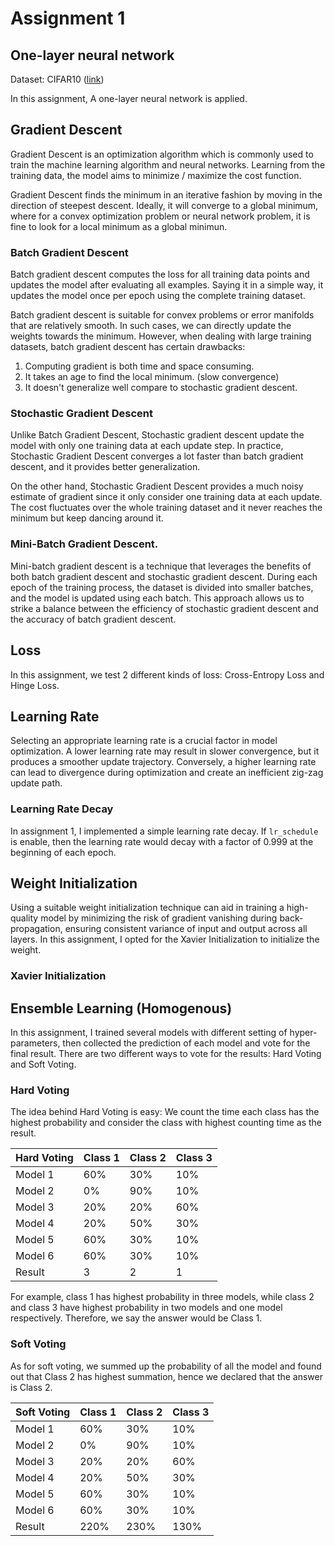 # Assignment 1 
## One-layer neural network 

Dataset:  CIFAR10 ([link](https://www.cs.toronto.edu/~kriz/cifar.html))

In this assignment, A one-layer neural network is applied. 

## Gradient Descent
Gradient Descent is an optimization algorithm which is commonly used to train the machine learning algorithm and neural networks. Learning from the training data, the model aims to minimize / maximize the cost function.

Gradient Descent finds the minimum in an iterative fashion by moving in the direction of steepest descent. Ideally, it will converge to a global minimum, where for a convex optimization problem or neural network problem, it is fine to look for a local minimum as a global minimun. 

### Batch Gradient Descent
Batch gradient descent computes the loss for all training data points and updates the model after evaluating all examples. Saying it in a simple way, it updates the model once per epoch using the complete training dataset.

Batch gradient descent is suitable for convex problems or error manifolds that are relatively smooth. In such cases, we can directly update the weights towards the minimum. However, when dealing with large training datasets, batch gradient descent has certain drawbacks: 

1. Computing gradient is both time and space consuming. 
2. It takes an age to find the local minimum. (slow convergence)
3. It doesn't generalize well compare to stochastic gradient descent.

### Stochastic Gradient Descent 
Unlike Batch Gradient Descent, Stochastic gradient descent update the model with only one training data at each update step. In practice, Stochastic Gradient Descent converges a lot faster than batch gradient descent, and it provides better generalization.

On the other hand, Stochastic Gradient Descent provides a much noisy estimate of gradient since it only consider one training data at each update. The cost fluctuates over the whole training dataset and it never reaches the minimum but keep dancing around it. 

### Mini-Batch Gradient Descent.
Mini-batch gradient descent is a technique that leverages the benefits of both batch gradient descent and stochastic gradient descent. During each epoch of the training process, the dataset is divided into smaller batches, and the model is updated using each batch. This approach allows us to strike a balance between the efficiency of stochastic gradient descent and the accuracy of batch gradient descent.

## Loss

In this assignment, we test 2 different kinds of loss: Cross-Entropy Loss and Hinge Loss. 


## Learning Rate
Selecting an appropriate learning rate is a crucial factor in model optimization. A lower learning rate may result in slower convergence, but it produces a smoother update trajectory. Conversely, a higher learning rate can lead to divergence during optimization and create an inefficient zig-zag update path.

### Learning Rate Decay

In assignment 1, I implemented a simple learning rate decay. If `lr_schedule` is enable, then the learning rate would decay with a factor of 0.999 at the beginning of each epoch. 

## Weight Initialization
Using a suitable weight initialization technique can aid in training a high-quality model by minimizing the risk of gradient vanishing during back-propagation, ensuring consistent variance of input and output across all layers. In this assignment, I opted for the Xavier Initialization to initialize the weight. 

### Xavier Initialization


## Ensemble Learning (Homogenous)
In this assignment, I trained several models with different setting of hyper-parameters, then collected the prediction of each model and vote for the final result. There are two different ways to vote for the results: Hard Voting and Soft Voting.


### Hard Voting

The idea behind Hard Voting is easy: We count the time each class has the highest probability and consider the class with highest counting time as the result. 
 

| Hard Voting | Class 1 | Class 2 | Class 3 |
|---|---|---|---|
| Model 1 | 60% |  30% | 10% |
| Model 2 |  0% |  90% | 10% |
| Model 3 | 20% |  20% | 60% |
| Model 4 | 20% |  50% | 30% |
| Model 5 | 60% |  30% | 10% |
| Model 6 | 60% |  30% | 10% |
| Result| 3  |  2 |  1 |


For example, class 1 has highest probability in three models, while class 2 and class 3 have highest probability in two models and one model respectively. Therefore, we say the answer would be Class 1.

### Soft Voting

As for soft voting, we summed up the probability of all the model and found out that Class 2 has highest summation, hence we declared that the answer is Class 2.

| Soft Voting | Class 1 | Class 2 | Class 3 |
|---|---|---|---|
| Model 1 | 60% |  30% | 10% |
| Model 2 |  0% |  90% | 10% |
| Model 3 | 20% |  20% | 60% |
| Model 4 | 20% |  50% | 30% |
| Model 5 | 60% |  30% | 10% |
| Model 6 | 60% |  30% | 10% |
| Result| 220%  |  230% | 130%|



